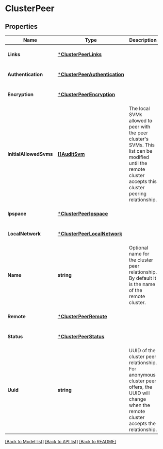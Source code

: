 # ClusterPeer

## Properties
Name | Type | Description | Notes
------------ | ------------- | ------------- | -------------
**Links** | [***ClusterPeerLinks**](cluster_peer__links.md) |  | [optional] [default to null]
**Authentication** | [***ClusterPeerAuthentication**](cluster_peer_authentication.md) |  | [optional] [default to null]
**Encryption** | [***ClusterPeerEncryption**](cluster_peer_encryption.md) |  | [optional] [default to null]
**InitialAllowedSvms** | [**[]AuditSvm**](audit_svm.md) | The local SVMs allowed to peer with the peer cluster&#39;s SVMs. This list can be modified until the remote cluster accepts this cluster peering relationship. | [optional] [default to null]
**Ipspace** | [***ClusterPeerIpspace**](cluster_peer_ipspace.md) |  | [optional] [default to null]
**LocalNetwork** | [***ClusterPeerLocalNetwork**](cluster_peer_local_network.md) |  | [optional] [default to null]
**Name** | **string** | Optional name for the cluster peer relationship. By default it is the name of the remote cluster. | [optional] [default to null]
**Remote** | [***ClusterPeerRemote**](cluster_peer_remote.md) |  | [optional] [default to null]
**Status** | [***ClusterPeerStatus**](cluster_peer_status.md) |  | [optional] [default to null]
**Uuid** | **string** | UUID of the cluster peer relationship. For anonymous cluster peer offers, the UUID will change when the remote cluster accepts the relationship. | [optional] [default to null]

[[Back to Model list]](../README.md#documentation-for-models) [[Back to API list]](../README.md#documentation-for-api-endpoints) [[Back to README]](../README.md)


